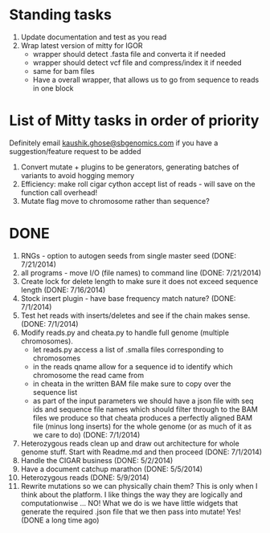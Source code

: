 Standing tasks
==============
1. Update documentation and test as you read
1. Wrap latest version of mitty for IGOR
    - wrapper should detect .fasta file and converta it if needed
    - wrapper should detect vcf file and compress/index it if needed
    - same for bam files
    - Have a overall wrapper, that allows us to go from sequence to reads in one block


List of Mitty tasks in order of priority
========================================
Definitely email kaushik.ghose@sbgenomics.com if you have a suggestion/feature request to be added

1. Convert mutate + plugins to be generators, generating batches of variants to avoid hogging memory
1. Efficiency: make roll cigar cython accept list of reads - will save on the function call overhead!
1. Mutate flag move to chromosome rather than sequence?

DONE
====
1. RNGs - option to autogen seeds from single master seed (DONE: 7/21/2014)
1. all programs - move I/O (file names) to command line (DONE: 7/21/2014)
1. Create lock for delete length to make sure it does not exceed sequence length (DONE: 7/16/2014)
1. Stock insert plugin - have base frequency match nature? (DONE: 7/1/2014)
1. Test het reads with inserts/deletes and see if the chain makes sense. (DONE: 7/1/2014)
1. Modify reads.py and cheata.py to handle full genome (multiple chromosomes).
    - let reads.py access a list of .smalla files corresponding to chromosomes
    - in the reads qname allow for a sequence id to identify which chromosome the read came from
    - in cheata in the written BAM file make sure to copy over the sequence list
    - as part of the input parameters we should have a json file with seq ids and sequence file names which should
  filter through to the BAM files we produce so that cheata produces a perfectly aligned BAM file (minus long inserts)
  for the whole genome (or as much of it as we care to do) (DONE: 7/1/2014)
1. Heterozygous reads clean up and draw out architecture for whole genome stuff. Start with Readme.md and then
   proceed (DONE: 7/1/2014)
1. Handle the CIGAR business (DONE: 5/2/2014)
1. Have a document catchup marathon (DONE: 5/5/2014)
1. Heterozygous reads (DONE: 5/9/2014)
1. Rewrite mutations so we can physically chain them? This is only when I think about the platform. I like things the
way they are logically and computationwise ... NO! What we do is we have little widgets that generate the required .json file that we then pass into mutate!
Yes! (DONE a long time ago)
